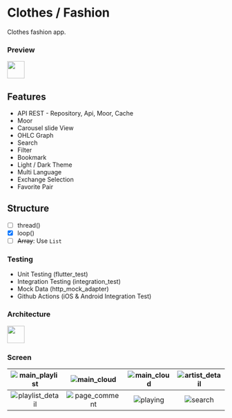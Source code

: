 # Clothes / Fashion

Clothes fashion app.

### Preview
<div>
  <img src="image/adobe-xd.svg" height="40" />
</div>


## Features 
- API REST - Repository, Api, Moor, Cache
- Moor
- Carousel slide View
- OHLC Graph 
- Search 
- Filter
- Bookmark
- Light / Dark Theme
- Multi Language
- Exchange Selection
- Favorite Pair

## Structure
- [ ] thread()
- [x] loop()
- [ ] ~~Array~~: Use `List`

### Testing
- Unit Testing (flutter_test)
- Integration Testing (integration_test)
- Mock Data (http_mock_adapter)
- Github Actions (iOS & Android Integration Test)


### Architecture
<div>
  <img src="image/adobe-xd.svg" height="40" />
</div>

### Screen

| ![main_playlist](https://boyan01.github.io/quiet/main_playlist.png) | ![main_cloud](https://boyan01.github.io/quiet/main_playlist_dark.png) | ![main_cloud](https://boyan01.github.io/quiet/main_cloud.jpg) | ![artist_detail](https://boyan01.github.io/quiet/artist_detail.jpg) |
| :----------------------------------------------------------: | :----------------------------------------------------------: | :----------------------------------------------------------: | :----------------------------------------------------------: |
| ![playlist_detail](https://boyan01.github.io/quiet/playlist_detail.png) | ![page_comment](https://boyan01.github.io/quiet/page_comment.png) |   ![playing](https://boyan01.github.io/quiet/playing.png)    |    ![search](https://boyan01.github.io/quiet/search.jpg)     |
